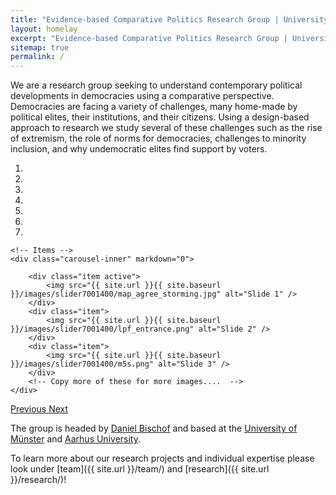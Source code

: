 ```yaml
---
title: "Evidence-based Comparative Politics Research Group | University of Münster and Aarhus University"
layout: homelay
excerpt: "Evidence-based Comparative Politics Research Group | University of Münster and Aarhus University"
sitemap: true
permalink: /
---
```


We are a research group seeking to understand contemporary political developments in democracies using a comparative perspective. Democracies are facing a variety of challenges, many home-made by political elites, their institutions, and their citizens. Using a design-based approach to research we study several of these challenges such as the rise of extremism, the role of norms for democracies, challenges to minority inclusion, and why undemocratic elites find support by voters.   

<div markdown="0" id="carousel" class="carousel slide" data-ride="carousel" data-interval="5000" data-pause="hover" >
    <!-- Menu -->
    <ol class="carousel-indicators">
        <li data-target="#carousel" data-slide-to="0" class="active"></li>
        <li data-target="#carousel" data-slide-to="1"></li>
        <li data-target="#carousel" data-slide-to="2"></li>
        <li data-target="#carousel" data-slide-to="3"></li>
        <li data-target="#carousel" data-slide-to="4"></li>
        <li data-target="#carousel" data-slide-to="5"></li>
        <li data-target="#carousel" data-slide-to="6"></li>
    </ol>

    <!-- Items -->
    <div class="carousel-inner" markdown="0">

        <div class="item active">
            <img src="{{ site.url }}{{ site.baseurl }}/images/slider7001400/map_agree_storming.jpg" alt="Slide 1" />
        </div>
        <div class="item">
            <img src="{{ site.url }}{{ site.baseurl }}/images/slider7001400/lpf_entrance.png" alt="Slide 2" />
        </div>
        <div class="item">
            <img src="{{ site.url }}{{ site.baseurl }}/images/slider7001400/m5s.png" alt="Slide 3" />
        </div>
        <!-- Copy more of these for more images....  -->
    </div>

  <a class="left carousel-control" href="#carousel" role="button" data-slide="prev">
    <span class="glyphicon glyphicon-chevron-left" aria-hidden="true"></span>
    <span class="sr-only">Previous</span>
  </a>
  <a class="right carousel-control" href="#carousel" role="button" data-slide="next">
    <span class="glyphicon glyphicon-chevron-right" aria-hidden="true"></span>
    <span class="sr-only">Next</span>
  </a>
</div>


The group is headed by [Daniel Bischof](https://www.danbischof.com/) and based at the [University of Münster](https://www.uni-muenster.de/en/) and [Aarhus University](https://international.au.dk/).    

To learn more about our research projects and individual expertise please look under [team]({{ site.url }}/team/) and [research]({{ site.url }}/research/)! 

<br>
